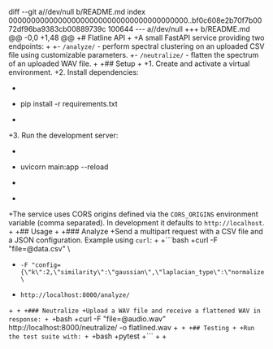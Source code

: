 diff --git a//dev/null b/README.md
index 0000000000000000000000000000000000000000..bf0c608e2b70f7b0072df96ba9383cb00889739c 100644
--- a//dev/null
+++ b/README.md
@@ -0,0 +1,48 @@
+# Flatline API
+
+A small FastAPI service providing two endpoints:
+
+- `/analyze/` - perform spectral clustering on an uploaded CSV file using customizable parameters.
+- `/neutralize/` - flatten the spectrum of an uploaded WAV file.
+
+## Setup
+
+1. Create and activate a virtual environment.
+2. Install dependencies:
+   ```bash
+   pip install -r requirements.txt
+   ```
+3. Run the development server:
+   ```bash
+   uvicorn main:app --reload
+   ```
+
+The service uses CORS origins defined via the `CORS_ORIGINS` environment variable (comma separated). In development it defaults to `http://localhost`.
+
+## Usage
+
+### Analyze
+Send a multipart request with a CSV file and a JSON configuration. Example using `curl`:
+
+```bash
+curl -F "file=@data.csv" \
+     -F "config={\"k\":2,\"similarity\":\"gaussian\",\"laplacian_type\":\"normalized\"}" \
+     http://localhost:8000/analyze/
+```
+
+### Neutralize
+Upload a WAV file and receive a flattened WAV in response:
+
+```bash
+curl -F "file=@audio.wav" http://localhost:8000/neutralize/ -o flatlined.wav
+```
+
+## Testing
+
+Run the test suite with:
+
+```bash
+pytest
+```
+
+
